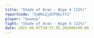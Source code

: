 ```yaml
---
title: "Shade of Aran - Wipe 4 (22%)"
reportCode: "3yBH12jdCP9bLTYJ"
player: "Swanay"
fight: "Shade of Aran - Wipe 4 (22%)"
date: 2021-06-07T18:57:55.202000+00:00
---
```

